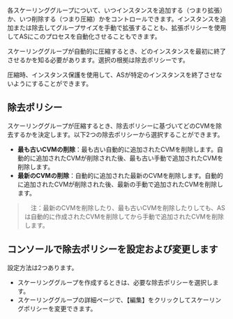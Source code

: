 各スケーリンググループについて、いつインスタンスを追加する（つまり拡張）か、いつ削除する（つまり圧縮）かをコントロールできます。インスタンスを追加または除去してグループサイズを手動で拡張することも、拡張ポリシーを使用してASにこのプロセスを自動化させることもできます。

スケーリンググループが自動的に圧縮するとき、どのインスタンスを最初に終了させるかを知る必要があります。選択の根拠は除去ポリシーです。

圧縮時、インスタンス保護を使用して、ASが特定のインスタンスを終了させないようにすることができます。

## 除去ポリシー

スケーリンググループが圧縮するとき、除去ポリシーに基づいてどのCVMを除去するかを決定します。以下2つの除去ポリシーから選択することができます。

- **最も古いCVMの削除**：最も古い自動的に追加されたCVMを削除します。自動的に追加されたCVMが削除された後、最も古い手動で追加されたCVMを削除します。
- **最新のCVMの削除**：自動的に追加された最新のCVMを削除します。自動的に追加されたCVMが削除された後、最新の手動で追加されたCVMを削除します。

>　注：最新のCVMを削除したり、最も古いCVMを削除したりしても、ASは自動的に作成されたCVMを削除してから手動で追加されたCVMを削除します。

## コンソールで除去ポリシーを設定および変更します
設定方法は2つあります。
- スケーリンググループを作成するときは、必要な除去ポリシーを選択します。
- スケーリンググループの詳細ページで、【編集】をクリックしてスケーリングポリシーを変更できます。


